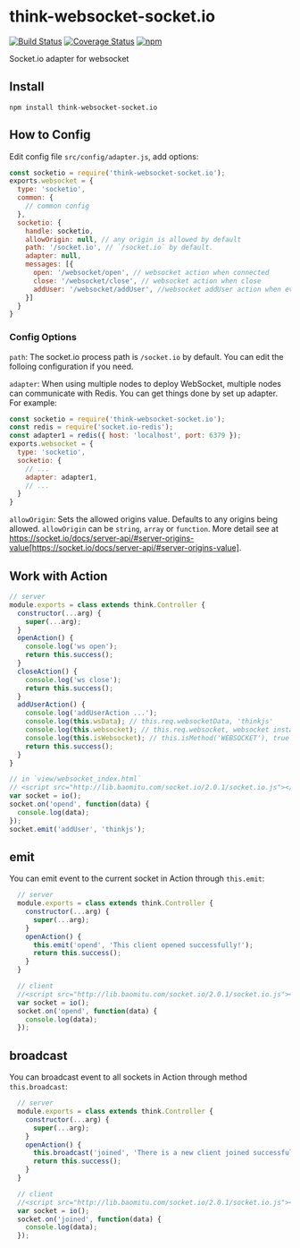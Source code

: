 # think-websocket-socket.io
[![Build Status](https://travis-ci.org/thinkjs/think-websocket-socket.io.svg?branch=master)](https://travis-ci.org/thinkjs/think-websocket-socket.io)
[![Coverage Status](https://coveralls.io/repos/github/thinkjs/think-websocket-socket.io/badge.svg?branch=master)](https://coveralls.io/github/thinkjs/think-websocket-socket.io?branch=master)
[![npm](https://img.shields.io/npm/v/think-websocket-socket.io.svg?style=flat-square)](https://www.npmjs.com/package/think-websocket-socket.io)

Socket.io adapter for websocket

## Install

```
npm install think-websocket-socket.io
```

## How to Config

Edit config file `src/config/adapter.js`, add options:

```js
const socketio = require('think-websocket-socket.io');
exports.websocket = {
  type: 'socketio',
  common: {
    // common config
  },
  socketio: {
    handle: socketio,
    allowOrigin: null, // any origin is allowed by default
    path: '/socket.io', // `/socket.io` by default.
    adapter: null,
    messages: [{
      open: '/websocket/open', // websocket action when connected
      close: '/websocket/close', // websocket action when close
      addUser: '/websocket/addUser', //websocket addUser action when event is addUser
    }]
  }
}
```

### Config Options

`path`: The socket.io process path is `/socket.io` by default. You can edit the folloing configuration if you need.

`adapter`: When using multiple nodes to deploy WebSocket, multiple nodes can communicate with Redis. You can get things done by set up adapter. For example:

```js
const socketio = require('think-websocket-socket.io');
const redis = require('socket.io-redis');
const adapter1 = redis({ host: 'localhost', port: 6379 });
exports.websocket = {
  type: 'socketio',
  socketio: {
    // ...
    adapter: adapter1,
    // ...
  }
}
```

`allowOrigin`: Sets the allowed origins value. Defaults to any origins being allowed. `allowOrigin` can be `string`, `array` or `function`. More detail see at https://socket.io/docs/server-api/#server-origins-value[https://socket.io/docs/server-api/#server-origins-value].

## Work with Action

```js
// server
module.exports = class extends think.Controller {
  constructor(...arg) {
    super(...arg);
  }
  openAction() {
    console.log('ws open');
    return this.success();
  }
  closeAction() {
    console.log('ws close');
    return this.success();
  }
  addUserAction() {
    console.log('addUserAction ...');
    console.log(this.wsData); // this.req.websocketData, 'thinkjs'
    console.log(this.websocket); // this.req.websocket, websocket instance
    console.log(this.isWebsocket); // this.isMethod('WEBSOCKET'), true
    return this.success();
  }
}

// in `view/websocket_index.html`
// <script src="http://lib.baomitu.com/socket.io/2.0.1/socket.io.js"></script>
var socket = io();
socket.on('opend', function(data) {
  console.log(data);
});
socket.emit('addUser', 'thinkjs');
```

## emit

You can emit event to the current socket in Action through `this.emit`:

```js
  // server
  module.exports = class extends think.Controller {
    constructor(...arg) {
      super(...arg);
    }
    openAction() {
      this.emit('opend', 'This client opened successfully!');
      return this.success();
    }
  }

  // client
  //<script src="http://lib.baomitu.com/socket.io/2.0.1/socket.io.js"></script>
  var socket = io();
  socket.on('opend', function(data) {
    console.log(data);
  });
```

## broadcast

You can broadcast event to all sockets in Action through method `this.broadcast`:

```js
  // server
  module.exports = class extends think.Controller {
    constructor(...arg) {
      super(...arg);
    }
    openAction() {
      this.broadcast('joined', 'There is a new client joined successfully!');
      return this.success();
    }
  }

  // client
  //<script src="http://lib.baomitu.com/socket.io/2.0.1/socket.io.js"></script>
  var socket = io();
  socket.on('joined', function(data) {
    console.log(data);
  });
```
